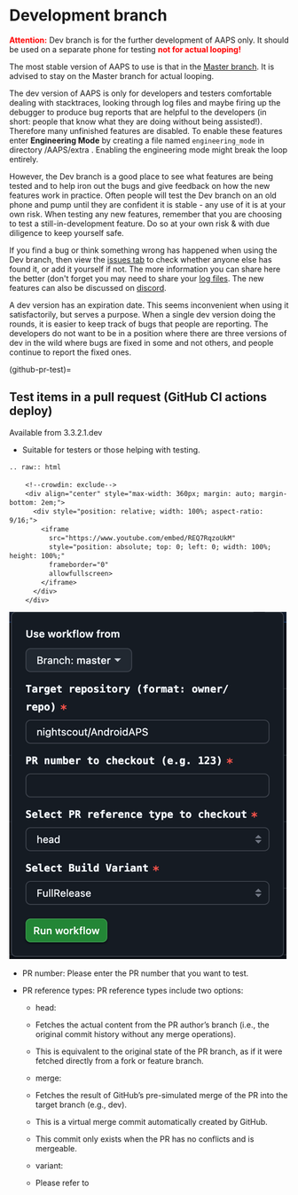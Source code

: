 # Development branch

<font color="#FF0000"><strong>Attention:</strong></font>
Dev branch is for the further development of AAPS only. It should be used on a separate phone for testing <font color="#FF0000"><strong>not for actual looping!</strong></font>

The most stable version of AAPS to use is that in the [Master branch](https://github.com/nightscout/AndroidAPS/tree/master). It is advised to stay on the Master branch for actual looping.

The dev version of AAPS is only for developers and testers comfortable dealing with stacktraces, looking through log files and maybe firing up the debugger to produce bug reports that are helpful to the developers (in short: people that know what they are doing without being assisted!). Therefore many unfinished features are disabled. To enable these features enter **Engineering Mode** by creating a file named `engineering_mode` in directory /AAPS/extra . Enabling the engineering mode might break the loop entirely.

However, the Dev branch is a good place to see what features are being tested and to help iron out the bugs and give feedback on how the new features work in practice. Often people will test the Dev branch on an old phone and pump until they are confident it is stable - any use of it is at your own risk. When testing any new features, remember that you are choosing to test a still-in-development feature. Do so at your own risk & with due diligence to keep yourself safe.

If you find a bug or think something wrong has happened when using the Dev branch, then view the [issues tab](https://github.com/nightscout/AndroidAPS/issues) to check whether anyone else has found it, or add it yourself if not. The more information you can share here the better (don't forget you may need to share your [log files](../GettingHelp/AccessingLogFiles.md). The new features can also be discussed on [discord](https://discord.gg/4fQUWHZ4Mw).

A dev version has an expiration date. This seems inconvenient when using it satisfactorily, but serves a purpose. When a single dev version doing the rounds, it is easier to keep track of bugs that people are reporting. The developers do not want to be in a position where there are three versions of dev in the wild where bugs are fixed in some and not others, and people continue to report the fixed ones.

(github-pr-test)=

## Test items in a pull request (GitHub CI actions deploy)

Available from 3.3.2.1.dev

- Suitable for testers or those helping with testing.

```{eval-rst}
.. raw:: html

    <!--crowdin: exclude-->
    <div align="center" style="max-width: 360px; margin: auto; margin-bottom: 2em;">
      <div style="position: relative; width: 100%; aspect-ratio: 9/16;">
        <iframe
          src="https://www.youtube.com/embed/REQ7RqzoUkM"
          style="position: absolute; top: 0; left: 0; width: 100%; height: 100%;"
          frameborder="0"
          allowfullscreen>
        </iframe>
      </div>
    </div>
```

![aaps_ci_pr_ci](../images/Building-the-App/CI/aaps_ci_pr_ci.png)

- PR number: Please enter the PR number that you want to test.

- PR reference types: PR reference types include two options:
    
    - head:
    - Fetches the actual content from the PR author’s branch (i.e., the original commit history without any merge operations).
    - This is equivalent to the original state of the PR branch, as if it were fetched directly from a fork or feature branch.
    
    - merge:
    
    - Fetches the result of GitHub’s pre-simulated merge of the PR into the target branch (e.g., dev).
    - This is a virtual merge commit automatically created by GitHub.
    - This commit only exists when the PR has no conflicts and is mergeable.
    
    - variant:
    
    - Please refer to <variant>